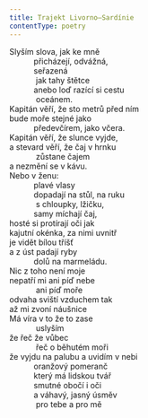 ```yaml
---
title: Trajekt Livorno–Sardínie
contentType: poetry
---
```


<section>

Slyším slova, jak ke mně  
           přicházejí, odvážná,  
           seřazená  
            jak tahy štětce  
           anebo loď razící si cestu  
            oceánem.  
Kapitán věří, že sto metrů před ním  
bude moře stejné jako  
           předevčírem, jako včera.  
Kapitán věří, že slunce vyjde,  
a stevard věří, že čaj v hrnku  
            zůstane čajem  
a nezmění se v kávu.  
Nebo v ženu:  
           plavé vlasy  
           dopadají na stůl, na ruku  
            s chloupky, lžičku,  
           samy míchají čaj,  
hosté si protírají oči jak  
kajutní okénka, za nimi uvnitř  
je vidět bílou tříšť  
a z úst padají ryby  
           dolů na marmeládu.  
Nic z toho není moje  
nepatří mi ani píď nebe  
            ani píď moře  
odvaha sviští vzduchem tak  
až mi zvoní náušnice  
Má víra v to že to zase  
            uslyším  
že řeč že vůbec  
            řeč o běhutém moři  
že vyjdu na palubu a uvidím v nebi  
           oranžový pomeranč  
           který má lidskou tvář  
           smutné obočí i oči  
           a váhavý, jasný úsměv  
            pro tebe a pro mě

</section>
